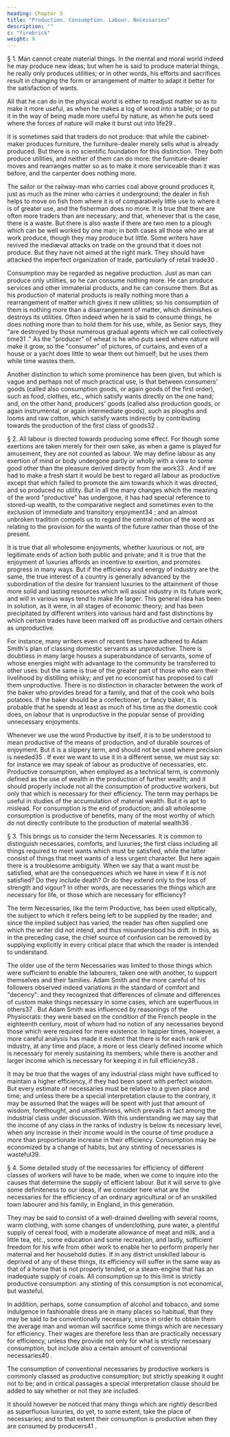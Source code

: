 ```yaml
---
heading: Chapter 3
title: "Production. Consumption. Labour. Necessaries"
description: ""
c: "firebrick"
weight: 9
---
```



§ 1. Man cannot create material things. In the mental and moral world indeed he may produce new ideas; but when he is said to produce material things, he really only produces utilities; or in other words, his efforts and sacrifices result in changing the form or arrangement of matter to adapt it better for the satisfaction of wants. 

All that he can do in the physical world is either to readjust matter so as to make it more useful, as when he makes a log of wood into a table; or to put it in the way of being made more useful by nature, as when he puts seed where the forces of nature will make it burst out into life29 .

It is sometimes said that traders do not produce: that while the cabinet-maker produces furniture, the furniture-dealer merely sells what is already produced. But there is no scientific foundation for this distinction. They both produce utilities, and neither of them can do more: the furniture-dealer moves and rearranges matter so as to make it more serviceable than it was before, and the carpenter does nothing more. 

The sailor or the railway-man who carries coal above ground produces it, just as much as the miner who carries it underground; the dealer in fish helps to move on fish from where it is of comparatively little use to where it is of greater use, and the fisherman does no more. It is true that there are often more traders than are necessary; and that, whenever that is the case, there is a waste. But there is also waste if there are two men to a plough which can be well worked by one man; in both cases all those who are at work produce, though they may produce but little. Some writers have revived the mediæval attacks on trade on the ground that it does not produce. But they have not
aimed at the right mark. They should have attacked the imperfect organization of
trade, particularly of retail trade30 .

Consumption may be regarded as negative production. Just as man can produce only utilities, so he can consume nothing more. He can produce services and other immaterial products, and he can consume them. But as his production of material products is really nothing more than a rearrangement of matter which gives it new utilities; so his consumption of them is nothing more than a disarrangement of matter, which diminishes or destroys its utilities. Often indeed when he is said to consume things, he does nothing more than to hold them for his use, while, as Senior says, they "are destroyed by those numerous gradual agents which we call collectively time31 ." As the "producer" of wheat is he who puts seed where nature will make it grow, so the "consumer" of pictures, of curtains, and even of a house or a yacht does little to wear them out himself; but he uses them while time wastes them.

Another distinction to which some prominence has been given, but which is vague
and perhaps not of much practical use, is that between consumers' goods (called also
consumption goods, or again goods of the first order), such as food, clothes, etc., which satisfy wants directly on the one hand; and, on the other hand, producers' 
goods (called also production goods, or again instrumental, or again intermediate
goods), such as ploughs and looms and raw cotton, which satisfy wants indirectly by
contributing towards the production of the first class of goods32 .

§ 2. All labour is directed towards producing some effect. For though some exertions
are taken merely for their own sake, as when a game is played for amusement, they
are not counted as labour. We may define labour as any exertion of mind or body
undergone partly or wholly with a view to some good other than the pleasure derived
directly from the work33 . And if we had to make a fresh start it would be best to
regard all labour as productive except that which failed to promote the aim towards
which it was directed, and so produced no utility. But in all the many changes which
the meaning of the word "productive" has undergone, it has had special reference to
stored-up wealth, to the comparative neglect and sometimes even to the exclusion of
immediate and transitory enjoyment34 ; and an almost unbroken tradition compels us
to regard the central notion of the word as relating to the provision for the wants of
the future rather than those of the present. 

It is true that all wholesome enjoyments,
whether luxurious or not, are legitimate ends of action both public and private; and it
is true that the enjoyment of luxuries affords an incentive to exertion, and promotes
progress in many ways. But if the efficiency and energy of industry are the same, the
true interest of a country is generally advanced by the subordination of the desire for
transient luxuries to the attainment of those more solid and lasting resources which
will assist industry in its future work, and will in various ways tend to make life
larger. This general idea has been in solution, as it were, in all stages of economic
theory; and has been precipitated by different writers into various hard and fast
distinctions by which certain trades have been marked off as productive and certain
others as unproductive.

For instance, many writers even of recent times have adhered to Adam Smith's plan of
classing domestic servants as unproductive. There is doubtless in many large houses a
superabundance of servants, some of whose energies might with advantage to the
community be transferred to other uses: but the same is true of the greater part of
those who earn their livelihood by distilling whisky; and yet no economist has
proposed to call them unproductive. There is no distinction in character between the
work of the baker who provides bread for a family, and that of the cook who boils
potatoes. If the baker should be a confectioner, or fancy baker, it is probable that he
spends at least as much of his time as the domestic cook does, on labour that is
unproductive in the popular sense of providing unnecessary enjoyments.

Whenever we use the word Productive by itself, it is to be understood to mean
productive of the means of production, and of durable sources of enjoyment. But it is
a slippery term, and should not be used where precision is needed35 .
If ever we want to use it in a different sense, we must say so: for instance we may
speak of labour as productive of necessaries, etc.
Productive consumption, when employed as a technical term, is commonly defined as
the use of wealth in the production of further wealth; and it should properly include not all the consumption of productive workers, but only that which is necessary for
their efficiency. The term may perhaps be useful in studies of the accumulation of
material wealth. But it is apt to mislead. For consumption is the end of production;
and all wholesome consumption is productive of benefits, many of the most worthy of
which do not directly contribute to the production of material wealth36 .

§ 3. This brings us to consider the term Necessaries. It is common to distinguish
necessaries, comforts, and luxuries; the first class including all things required to meet
wants which must be satisfied, while the latter consist of things that meet wants of a
less urgent character. But here again there is a troublesome ambiguity. When we say
that a want must be satisfied, what are the consequences which we have in view if it is
not satisfied? Do they include death? Or do they extend only to the loss of strength
and vigour? In other words, are necessaries the things which are necessary for life, or
those which are necessary for efficiency?

The term Necessaries, like the term Productive, has been used elliptically, the subject
to which it refers being left to be supplied by the reader; and since the implied subject
has varied, the reader has often supplied one which the writer did not intend, and thus
misunderstood his drift. In this, as in the preceding case, the chief source of confusion
can be removed by supplying explicitly in every critical place that which the reader is
intended to understand.

The older use of the term Necessaries was limited to those things which were
sufficient to enable the labourers, taken one with another, to support themselves and
their families. Adam Smith and the more careful of his followers observed indeed
variations in the standard of comfort and "decency": and they recognized that
differences of climate and differences of custom make things necessary in some cases,
which are superfluous in others37 . But Adam Smith was influenced by reasonings of
the Physiocrats: they were based on the condition of the French people in the
eighteenth century, most of whom had no notion of any necessaries beyond those
which were required for mere existence. In happier times, however, a more careful
analysis has made it evident that there is for each rank of industry, at any time and
place, a more or less clearly defined income which is necessary for merely sustaining
its members; while there is another and larger income which is necessary for keeping
it in full efficiency38 .

It may be true that the wages of any industrial class might have sufficed to maintain a
higher efficiency, if they had been spent with perfect wisdom. But every estimate of
necessaries must be relative to a given place and time; and unless there be a special
interpretation clause to the contrary, it may be assumed that the wages will be spent
with just that amount of wisdom, forethought, and unselfishness, which prevails in
fact among the industrial class under discussion. With this understanding we may say
that the income of any class in the ranks of industry is below its necessary level, when
any increase in their income would in the course of time produce a more than
proportionate increase in their efficiency. Consumption may be economized by a
change of habits, but any stinting of necessaries is wasteful39.

§ 4. Some detailed study of the necessaries for efficiency of different classes of
workers will have to be made, when we come to inquire into the causes that determine
the supply of efficient labour. But it will serve to give some definiteness to our ideas,
if we consider here what are the necessaries for the efficiency of an ordinary
agricultural or of an unskilled town labourer and his family, in England, in this
generation.

They may be said to consist of a well-drained dwelling with several
rooms, warm clothing, with some changes of underclothing, pure water, a plentiful
supply of cereal food, with a moderate allowance of meat and milk, and a little tea,
etc., some education and some recreation, and lastly, sufficient freedom for his wife
from other work to enable her to perform properly her maternal and her household
duties. If in any district unskilled labour is deprived of any of these things, its
efficiency will suffer in the same way as that of a horse that is not properly tended, or
a steam-engine that has an inadequate supply of coals. All consumption up to this
limit is strictly productive consumption: any stinting of this consumption is not
economical, but wasteful.

In addition, perhaps, some consumption of alcohol and tobacco, and some indulgence
in fashionable dress are in many places so habitual, that they may be said to be
conventionally necessary, since in order to obtain them the average man and woman
will sacrifice some things which are necessary for efficiency. Their wages are
therefore less than are practically necessary for efficiency, unless they provide not
only for what is strictly necessary consumption, but include also a certain amount of
conventional necessaries40 .

The consumption of conventional necessaries by productive workers is commonly
classed as productive consumption; but strictly speaking it ought not to be; and in
critical passages a special interpretation clause should be added to say whether or not
they are included.

It should however be noticed that many things which are rightly described as
superfluous luxuries, do yet, to some extent, take the place of necessaries; and to that
extent their consumption is productive when they are consumed by producers41 .